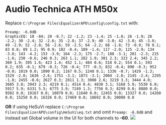 # Audio Technica ATH M50x
Replace `C:\Program Files\EqualizerAPO\config\config.txt` with:
```
Preamp: -6.0dB
GraphicEQ: 10 -84; 20 -0.7; 22 -1.2; 23 -1.4; 25 -1.8; 26 -1.9; 28 -2.2; 30 -2.4; 32 -2.6; 35 -2.8; 37 -2.9; 40 -3.0; 42 -3.0; 45 -3.0; 49 -2.9; 52 -2.8; 56 -2.6; 59 -2.5; 64 -2.2; 68 -1.8; 73 -0.9; 78 0.1; 83 0.8; 89 1.2; 95 0.9; 102 -0.4; 109 -1.4; 117 -2.0; 125 -2.9; 134 -3.8; 143 -4.2; 153 -3.9; 164 -2.3; 175 -2.7; 188 -3.1; 201 -2.3; 215 -1.6; 230 -0.6; 246 0.3; 263 1.1; 282 1.9; 301 2.3; 323 2.4; 345 2.2; 369 1.9; 395 1.6; 423 1.4; 452 1.1; 484 0.6; 518 0.2; 554 0.1; 593 0.2; 635 -0.1; 679 -0.3; 726 -0.4; 777 -0.3; 832 -0.4; 890 -0.3; 952 -0.0; 1019 0.0; 1090 0.2; 1167 0.5; 1248 0.1; 1336 -0.7; 1429 -1.3; 1529 -2.0; 1636 -2.6; 1751 -3.1; 1873 -3.1; 2004 -2.8; 2145 -2.4; 2295 -1.8; 2455 -0.6; 2627 0.3; 2811 1.3; 3008 2.6; 3219 3.3; 3444 4.0; 3685 3.8; 3943 2.3; 4219 0.1; 4514 0.4; 4830 3.1; 5168 5.9; 5530 6.0; 5917 5.9; 6331 5.5; 6775 3.9; 7249 1.3; 7756 0.3; 8299 0.0; 8880 0.0; 9502 0.0; 10167 0.0; 10879 0.0; 11640 0.0; 12455 0.0; 13327 0.0; 14260 0.0; 15258 0.0; 16326 0.0; 17469 0.0; 18692 0.0; 20000 0.0
```
**OR** if using HeSuVi replace `C:\Program Files\EqualizerAPO\config\HeSuVi\eq.txt` and omit `Preamp: -6.0dB` and instead set Global volume in the UI for both channels to **-60**.
![](https://raw.githubusercontent.com/jaakkopasanen/AutoEq/master/results/SBAF-Serious/innerfidelity/onear/Audio%20Technica%20ATH%20M50x/Audio%20Technica%20ATH%20M50x.png)